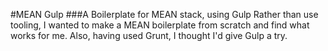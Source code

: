 #MEAN Gulp
###A Boilerplate for MEAN stack, using Gulp
Rather than use tooling, I wanted to make a MEAN boilerplate from scratch and find what works for me.  Also, having used Grunt, I thought I'd give Gulp a try.
